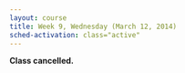 ```yaml
---
layout: course
title: Week 9, Wednesday (March 12, 2014)
sched-activation: class="active"
---
```


**Class cancelled.**